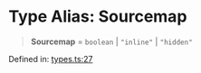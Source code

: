 # Type Alias: Sourcemap

> **Sourcemap** = `boolean` \| `"inline"` \| `"hidden"`

Defined in: [types.ts:27](https://github.com/rolldown/tsdown/blob/a3947963053f5e4edcfa56a84454370df143e046/src/options/types.ts#L27)

